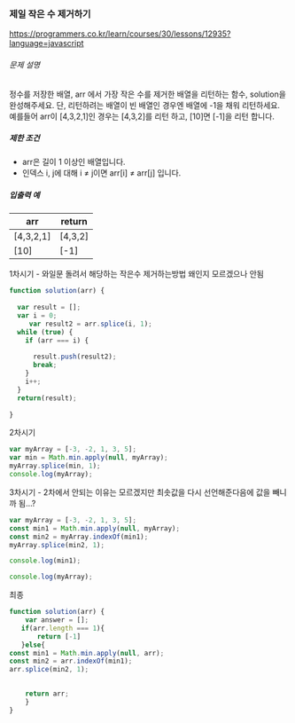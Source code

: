 ### 제일 작은 수 제거하기 

https://programmers.co.kr/learn/courses/30/lessons/12935?language=javascript

###### 문제 설명

정수를 저장한 배열, arr 에서 가장 작은 수를 제거한 배열을 리턴하는 함수, solution을 완성해주세요. 단, 리턴하려는 배열이 빈 배열인 경우엔 배열에 -1을 채워 리턴하세요. 예를들어 arr이 [4,3,2,1]인 경우는 [4,3,2]를 리턴 하고, [10]면 [-1]을 리턴 합니다.

##### 제한 조건

- arr은 길이 1 이상인 배열입니다.
- 인덱스 i, j에 대해 i ≠ j이면 arr[i] ≠ arr[j] 입니다.

##### 입출력 예

| arr       | return  |
| --------- | ------- |
| [4,3,2,1] | [4,3,2] |
| [10]      | [-1]    |



1차시기 - 와일문 돌려서 해당하는 작은수 제거하는방법 왜인지 모르겠으나 안됨

~~~javascript
function solution(arr) {
 
  var result = [];
  var i = 0;
     var result2 = arr.splice(i, 1);
  while (true) {
    if (arr === i) {
     
      result.push(result2);
      break;
    }
    i++;
  }
  return(result);
 
}
~~~

2차시기 

~~~javascript
var myArray = [-3, -2, 1, 3, 5];
var min = Math.min.apply(null, myArray);
myArray.splice(min, 1);
console.log(myArray);

~~~

3차시기 - 2차에서 안되는 이유는 모르겠지만 최솟값을 다시 선언해준다음에 값을 빼니까 됨...?

~~~javascript
var myArray = [-3, -2, 1, 3, 5];
const min1 = Math.min.apply(null, myArray);
const min2 = myArray.indexOf(min1);
myArray.splice(min2, 1);

console.log(min1);

console.log(myArray);

~~~



최종 

~~~~javascript
function solution(arr) {
    var answer = [];
   if(arr.length === 1){
       return [-1]
   }else{
const min1 = Math.min.apply(null, arr);
const min2 = arr.indexOf(min1);
arr.splice(min2, 1);
    

    return arr;
    }
}
~~~~



